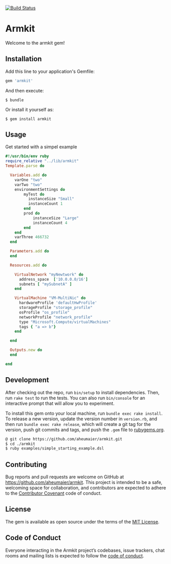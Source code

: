 [![Build Status](https://travis-ci.org/aheumaier/armkit.svg?branch=development)](https://travis-ci.org/aheumaier/armkit)

# Armkit

Welcome to the armkit gem!

## Installation

Add this line to your application's Gemfile:

```ruby
gem 'armkit'
```

And then execute:

    $ bundle

Or install it yourself as:

    $ gem install armkit

## Usage

Get started with a simpel example

```ruby
#!/usr/bin/env ruby
require_relative "../lib/armkit"
Template.parse do

  Variables.add do
    varOne "two"
    varTwo "two"
    environmentSettings do
        myTest do
          instanceSize "Small"
          instanceCount 1
        end
        prod do
            instanceSize "Large"
            instanceCount 4
        end
    end
    varThree 466732
  end

  Parameters.add do
  end

  Resources.add do

    VirtualNetwork "myNewtwork" do
      address_space  ['10.0.0.0/16']
      subnets [ "mySubnetA" ]
    end

    VirtualMachine "VM-MultiNic" do
      hardwareProfile 'defaultHwProfile'
      storageProfile "storage_profile"
      osProfile "os_profile"
      networkProfile "network_profile"
      type "Microsoft.Compute/virtualMachines"
      tags { "a => b"}
    end

  end

  Outputs.new do
  end

end
```



## Development

After checking out the repo, run `bin/setup` to install dependencies. Then, run `rake test` to run the tests. You can also run `bin/console` for an interactive prompt that will allow you to experiment.

To install this gem onto your local machine, run `bundle exec rake install`. To release a new version, update the version number in `version.rb`, and then run `bundle exec rake release`, which will create a git tag for the version, push git commits and tags, and push the `.gem` file to [rubygems.org](https://rubygems.org).

```bash
@ git clone https://github.com/aheumaier/armkit.git
$ cd ./armkit
$ ruby examples/simple_starting_example.dsl
```

## Contributing

Bug reports and pull requests are welcome on GitHub at https://github.com/aheumaier/armkit. This project is intended to be a safe, welcoming space for collaboration, and contributors are expected to adhere to the [Contributor Covenant](http://contributor-covenant.org) code of conduct.

## License

The gem is available as open source under the terms of the [MIT License](https://opensource.org/licenses/MIT).

## Code of Conduct

Everyone interacting in the Armkit project’s codebases, issue trackers, chat rooms and mailing lists is expected to follow the [code of conduct](https://github.com/[USERNAME]/armkit/blob/master/CODE_OF_CONDUCT.md).
